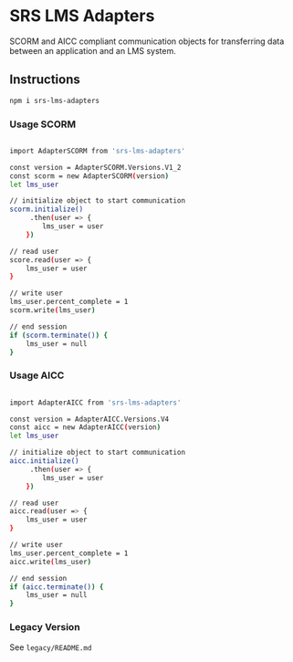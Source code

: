 # SRS LMS Adapters

SCORM and AICC compliant communication objects for transferring data between an application and an LMS system.

## Instructions

```bash
npm i srs-lms-adapters
```

### Usage SCORM

```bash

import AdapterSCORM from 'srs-lms-adapters'

const version = AdapterSCORM.Versions.V1_2
const scorm = new AdapterSCORM(version)
let lms_user

// initialize object to start communication
scorm.initialize()
     .then(user => {
        lms_user = user
    })

// read user
score.read(user => {
    lms_user = user
}

// write user
lms_user.percent_complete = 1
scorm.write(lms_user)

// end session
if (scorm.terminate()) {
    lms_user = null
}

```

### Usage AICC

```bash

import AdapterAICC from 'srs-lms-adapters'

const version = AdapterAICC.Versions.V4
const aicc = new AdapterAICC(version)
let lms_user

// initialize object to start communication
aicc.initialize()
     .then(user => {
        lms_user = user
    })

// read user
aicc.read(user => {
    lms_user = user
}

// write user
lms_user.percent_complete = 1
aicc.write(lms_user)

// end session
if (aicc.terminate()) {
    lms_user = null
}

```

### Legacy Version

See `legacy/README.md`